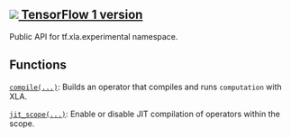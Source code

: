 [ ![](https://tensorflow.google.cn/images/tf_logo_32px.png) TensorFlow 1
version](/versions/r1.15/api_docs/python/tf/compat/v1/xla/experimental)  
---  
  
Public API for tf.xla.experimental namespace.

## Functions

[`compile(...)`](https://tensorflow.google.cn/api_docs/python/tf/xla/experimental/compile):
Builds an operator that compiles and runs `computation` with XLA.

[`jit_scope(...)`](https://tensorflow.google.cn/api_docs/python/tf/xla/experimental/jit_scope):
Enable or disable JIT compilation of operators within the scope.

